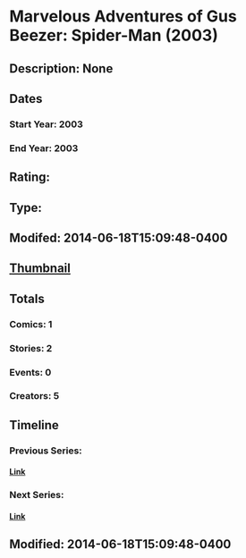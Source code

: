 # Marvelous Adventures of Gus Beezer: Spider-Man (2003)
## Description: None
## Dates
### Start Year: 2003
### End Year: 2003
## Rating: 
## Type: 
## Modifed: 2014-06-18T15:09:48-0400
## [Thumbnail](http://i.annihil.us/u/prod/marvel/i/mg/a/30/4c7d478ab88b8.jpg)
## Totals
### Comics: 1
### Stories: 2
### Events: 0
### Creators: 5
## Timeline
### Previous Series: 
#### [Link]()
### Next Series: 
#### [Link]()
## Modified: 2014-06-18T15:09:48-0400